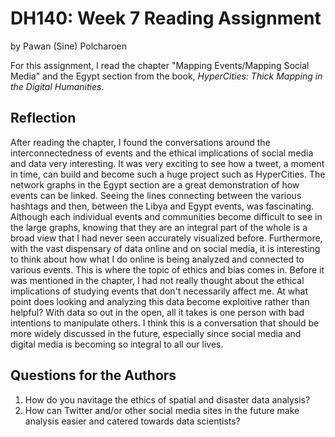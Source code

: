 # DH140: Week 7 Reading Assignment
by Pawan (Sine) Polcharoen

For this assignment, I read the chapter "Mapping Events/Mapping Social Media" and the Egypt section from the book, _HyperCities: Thick Mapping in the Digital Humanities_.

## Reflection
After reading the chapter, I found the conversations around the interconnectedness of events and the ethical implications of social media and data very interesting. It was very exciting to see how a tweet, a moment in time, can build and become such a huge project such as HyperCities. The network graphs in the Egypt section are a great demonstration of how events can be linked. Seeing the lines connecting between the various hashtags and then, between the Libya and Egypt events, was fascinating. Although each individual events and communities become difficult to see in the large graphs, knowing that they are an integral part of the whole is a broad view that I had never seen accurately visualized before. Furthermore, with the vast dispensary of data online and on social media, it is interesting to think about how what I do online is being analyzed and connected to various events. This is where the topic of ethics and bias comes in. Before it was mentioned in the chapter, I had not really thought about the ethical implications of studying events that don't necessarily affect me. At what point does looking and analyzing this data become exploitive rather than helpful? With data so out in the open, all it takes is one person with bad intentions to manipulate others. I think this is a conversation that should be more widely discussed in the future, especially since social media and digital media is becoming so integral to all our lives.

## Questions for the Authors
1. How do you navitage the ethics of spatial and disaster data analysis?
2. How can Twitter and/or other social media sites in the future make analysis easier and catered towards data scientists?
